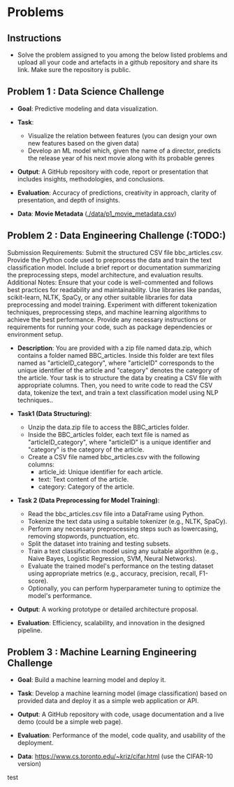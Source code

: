 # Problems

## Instructions

  - Solve the problem assigned to you among the below listed problems and upload all your code and artefacts in a github repository and share its link. Make sure the repository is public.

## Problem 1 : Data Science Challenge

  - **Goal**: Predictive modeling and data visualization.
  - **Task**: 
    - Visualize the relation between features (you can design your own new features based on the given data)
	- Develop an ML model which, given the name of a director, predicts the release year of his next movie along with its probable genres
  - **Output**: A GitHub repository with code, report or presentation that includes insights, methodologies, and conclusions.
  - **Evaluation**: Accuracy of predictions, creativity in approach, clarity of presentation, and depth of insights.

  - **Data**: **Movie Metadata** ([./data/p1_movie_metadata.csv](./data/p1_movie_metadata.csv))

## Problem 2 : Data Engineering Challenge (:TODO:)




Submission Requirements:
Submit the structured CSV file bbc_articles.csv.
Provide the Python code used to preprocess the data and train the text classification model.
Include a brief report or documentation summarizing the preprocessing steps, model architecture, and evaluation results.
Additional Notes:
Ensure that your code is well-commented and follows best practices for readability and maintainability.
Use libraries like pandas, scikit-learn, NLTK, SpaCy, or any other suitable libraries for data preprocessing and model training.
Experiment with different tokenization techniques, preprocessing steps, and machine learning algorithms to achieve the best performance.
Provide any necessary instructions or requirements for running your code, such as package dependencies or environment setup.
  - **Description**: You are provided with a zip file named data.zip, which contains a folder named BBC_articles. Inside this folder are text files named as "articleID_category", where "articleID" corresponds to the unique identifier of the article and "category" denotes the category of the article. Your task is to structure the data by creating a CSV file with appropriate columns. Then, you need to write code to read the CSV data, tokenize the text, and train a text classification model using NLP techniques..
  - **Task1 (Data Structuring)**: 
    - Unzip the data.zip file to access the BBC_articles folder.
    - Inside the BBC_articles folder, each text file is named as "articleID_category", where "articleID" is a unique identifier and "category" is the category of the article.
    - Create a CSV file named bbc_articles.csv with the following columns:
         - article_id: Unique identifier for each article.
         - text: Text content of the article.
         - category: Category of the article.
 - **Task 2 (Data Preprocessing for Model Training)**: 
        
     - Read the bbc_articles.csv file into a DataFrame using Python.
     - Tokenize the text data using a suitable tokenizer (e.g., NLTK, SpaCy).
     - Perform any necessary preprocessing steps such as lowercasing, removing stopwords, punctuation, etc.
     - Split the dataset into training and testing subsets.
     - Train a text classification model using any suitable algorithm (e.g., Naive Bayes, Logistic Regression, SVM, Neural Networks).
     - Evaluate the trained model's performance on the testing dataset using appropriate metrics (e.g., accuracy, precision, recall, F1-score).
     - Optionally, you can perform hyperparameter tuning to optimize the model's performance.
  - **Output**: A working prototype or detailed architecture proposal.
  - **Evaluation**: Efficiency, scalability, and innovation in the designed pipeline.

## Problem 3 : Machine Learning Engineering Challenge

  - **Goal**: Build a machine learning model and deploy it.
  - **Task**: Develop a machine learning model (image classification) based on provided data and deploy it as a simple web application or API.
  - **Output**: A GitHub repository with code, usage documentation and a live demo (could be a simple web page).
  - **Evaluation**: Performance of the model, code quality, and usability of the deployment.

  - **Data**: https://www.cs.toronto.edu/~kriz/cifar.html (use the CIFAR-10 version)


test